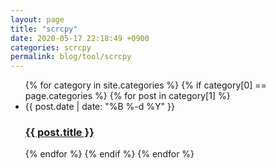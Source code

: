 ```yaml
---
layout: page
title: "scrcpy"
date: 2020-05-17 22:18:49 +0900
categories: scrcpy
permalink: blog/tool/scrcpy
---
```


<ul class="post-list"> 
{% for category in site.categories %} 
  {% if category[0] == page.categories %}
    {% for post in category[1] %}
  <li><span class="post-meta">{{ post.date | date: "%B %-d %Y" }}</span>
    <h3>
      <a class="post-link" href="{{site.baseurl}}{{ post.url }}">
        {{ post.title }}
      </a>
    </h3>
  </li>
    {% endfor %}
  {% endif %}
{% endfor %}</ul>

<ul class="post-list"> 
</ul>